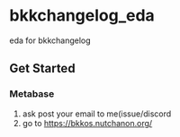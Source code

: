 # bkkchangelog_eda
eda for bkkchangelog

## Get Started
### Metabase
1. ask post your email to me(issue/discord
2. go to <https://bkkos.nutchanon.org/>
